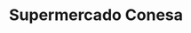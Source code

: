 ---
title: "Supermercado Conesa"
url: /ciudad-autonoma-de-buenos-aires/supermercado-conesa/
shop: Supermarkt
---